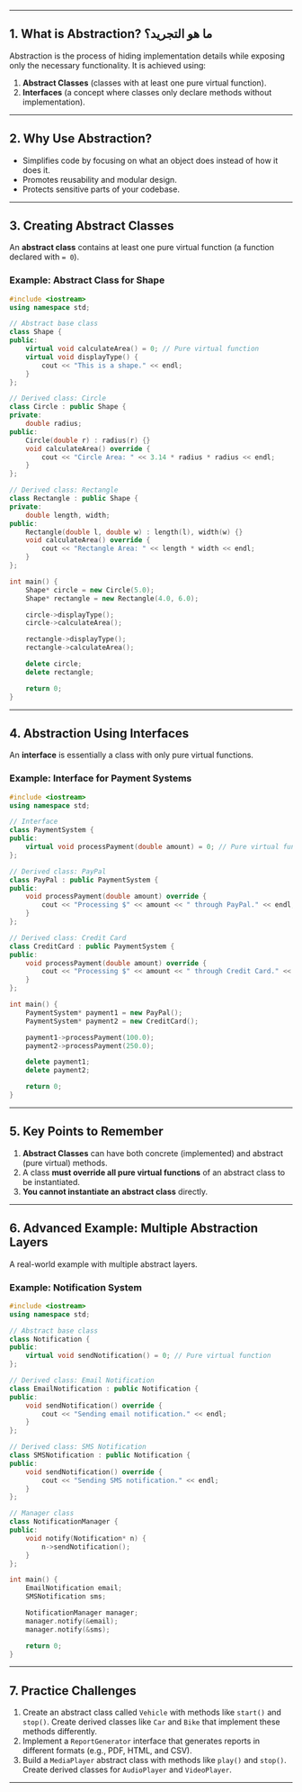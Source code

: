 
---

## **1. What is Abstraction?** ما هو التجريد؟
Abstraction is the process of hiding implementation details while exposing only the necessary functionality. It is achieved using:

1. **Abstract Classes** (classes with at least one pure virtual function).
2. **Interfaces** (a concept where classes only declare methods without implementation).

---

## **2. Why Use Abstraction?**
- Simplifies code by focusing on what an object does instead of how it does it.
- Promotes reusability and modular design.
- Protects sensitive parts of your codebase.

---

## **3. Creating Abstract Classes**
An **abstract class** contains at least one pure virtual function (a function declared with `= 0`).

### Example: Abstract Class for Shape
```cpp
#include <iostream>
using namespace std;

// Abstract base class
class Shape {
public:
    virtual void calculateArea() = 0; // Pure virtual function
    virtual void displayType() {
        cout << "This is a shape." << endl;
    }
};

// Derived class: Circle
class Circle : public Shape {
private:
    double radius;
public:
    Circle(double r) : radius(r) {}
    void calculateArea() override {
        cout << "Circle Area: " << 3.14 * radius * radius << endl;
    }
};

// Derived class: Rectangle
class Rectangle : public Shape {
private:
    double length, width;
public:
    Rectangle(double l, double w) : length(l), width(w) {}
    void calculateArea() override {
        cout << "Rectangle Area: " << length * width << endl;
    }
};

int main() {
    Shape* circle = new Circle(5.0);
    Shape* rectangle = new Rectangle(4.0, 6.0);

    circle->displayType();
    circle->calculateArea();

    rectangle->displayType();
    rectangle->calculateArea();

    delete circle;
    delete rectangle;

    return 0;
}
```

---

## **4. Abstraction Using Interfaces**
An **interface** is essentially a class with only pure virtual functions.

### Example: Interface for Payment Systems
```cpp
#include <iostream>
using namespace std;

// Interface
class PaymentSystem {
public:
    virtual void processPayment(double amount) = 0; // Pure virtual function
};

// Derived class: PayPal
class PayPal : public PaymentSystem {
public:
    void processPayment(double amount) override {
        cout << "Processing $" << amount << " through PayPal." << endl;
    }
};

// Derived class: Credit Card
class CreditCard : public PaymentSystem {
public:
    void processPayment(double amount) override {
        cout << "Processing $" << amount << " through Credit Card." << endl;
    }
};

int main() {
    PaymentSystem* payment1 = new PayPal();
    PaymentSystem* payment2 = new CreditCard();

    payment1->processPayment(100.0);
    payment2->processPayment(250.0);

    delete payment1;
    delete payment2;

    return 0;
}
```

---

## **5. Key Points to Remember**
1. **Abstract Classes** can have both concrete (implemented) and abstract (pure virtual) methods.
2. A class **must override all pure virtual functions** of an abstract class to be instantiated.
3. **You cannot instantiate an abstract class** directly.

---

## **6. Advanced Example: Multiple Abstraction Layers**
A real-world example with multiple abstract layers.

### Example: Notification System
```cpp
#include <iostream>
using namespace std;

// Abstract base class
class Notification {
public:
    virtual void sendNotification() = 0; // Pure virtual function
};

// Derived class: Email Notification
class EmailNotification : public Notification {
public:
    void sendNotification() override {
        cout << "Sending email notification." << endl;
    }
};

// Derived class: SMS Notification
class SMSNotification : public Notification {
public:
    void sendNotification() override {
        cout << "Sending SMS notification." << endl;
    }
};

// Manager class
class NotificationManager {
public:
    void notify(Notification* n) {
        n->sendNotification();
    }
};

int main() {
    EmailNotification email;
    SMSNotification sms;

    NotificationManager manager;
    manager.notify(&email);
    manager.notify(&sms);

    return 0;
}
```

---

## **7. Practice Challenges**
1. Create an abstract class called `Vehicle` with methods like `start()` and `stop()`. Create derived classes like `Car` and `Bike` that implement these methods differently.
2. Implement a `ReportGenerator` interface that generates reports in different formats (e.g., PDF, HTML, and CSV).
3. Build a `MediaPlayer` abstract class with methods like `play()` and `stop()`. Create derived classes for `AudioPlayer` and `VideoPlayer`.

---
